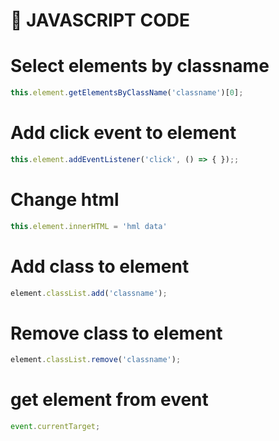 # 🚀 JAVASCRIPT CODE

# Select elements by classname
```js
this.element.getElementsByClassName('classname')[0];
```

# Add click event to element
```js
this.element.addEventListener('click', () => { });;
```

# Change html 
```js
this.element.innerHTML = 'hml data'
```

# Add class to element 
```js
element.classList.add('classname');
```

# Remove class to element 
```js
element.classList.remove('classname');
```



# get element from event 
```js
event.currentTarget;
```

